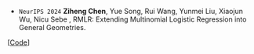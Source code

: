 - ``NeurIPS 2024`` **Ziheng Chen**, Yue Song, Rui Wang, Yunmei Liu, Xiaojun Wu, Nicu Sebe , RMLR: Extending Multinomial Logistic Regression into General Geometries.
<!-- [[PDF](https://openreview.net/pdf?id=okYdj8Ysru)]  -->
[[Code](https://github.com/GitZH-Chen/RMLR)] 
<!-- [[Slides](https://github.com/GitZH-Chen/LieBN/blob/main/ICLR24_LieBN_PPT.pdf)] 
[[Poster](https://github.com/GitZH-Chen/LieBN/blob/main/ICLR24_LieBN_Poster.pdf)]
[[Video](https://iclr.cc/virtual/2024/poster/17806)] -->